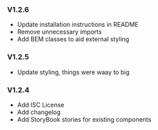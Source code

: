 ### V1.2.6
- Update installation instructions in README
- Remove unnecessary imports
- Add BEM classes to aid external styling

### V1.2.5
- Update styling, things were waay to big

### V1.2.4
- Add ISC License
- Add changelog
- Add StoryBook stories for existing components